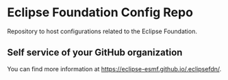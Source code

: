 # Eclipse Foundation Config Repo

Repository to host configurations related to the Eclipse Foundation.

## Self service of your GitHub organization

You can find more information at <https://eclipse-esmf.github.io/.eclipsefdn/>.
